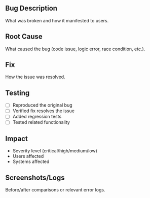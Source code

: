 ## Bug Description
What was broken and how it manifested to users.

## Root Cause
What caused the bug (code issue, logic error, race condition, etc.).

## Fix
How the issue was resolved.

## Testing
- [ ] Reproduced the original bug
- [ ] Verified fix resolves the issue
- [ ] Added regression tests
- [ ] Tested related functionality

## Impact
- Severity level (critical/high/medium/low)
- Users affected
- Systems affected

## Screenshots/Logs
Before/after comparisons or relevant error logs.
